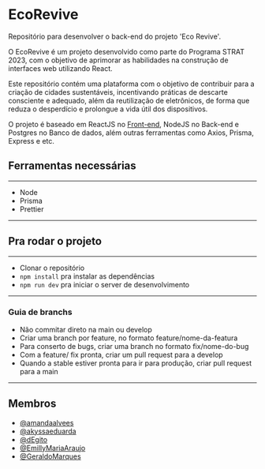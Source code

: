 # EcoRevive

Repositório para desenvolver o back-end do projeto 'Eco Revive'. <br>

O EcoRevive é um projeto desenvolvido como parte do Programa STRAT 2023, com o objetivo de aprimorar as habilidades na construção de interfaces web utilizando React. 

Este repositório contém uma plataforma com o objetivo de contribuir para a criação de cidades sustentáveis, incentivando práticas de descarte consciente e adequado, além da reutilização de eletrônicos, de forma que reduza o desperdício e prolongue a vida útil dos dispositivos.

O projeto é baseado em ReactJS no [Front-end](https://github.com/dEgito/EcoRevive), NodeJS no Back-end e Postgres no Banco de dados, além outras ferramentas como Axios, Prisma, Express e etc.

## Ferramentas necessárias

---

- Node
- Prisma
- Prettier

---

## Pra rodar o projeto

---

- Clonar o repositório
- `npm install` pra instalar as dependências
- `npm run dev` pra iniciar o server de desenvolvimento

---
### Guia de branchs

- Não commitar direto na main ou develop
- Criar uma branch por feature, no formato feature/nome-da-featura
- Para conserto de bugs, criar uma branch no formato fix/nome-do-bug
- Com a feature/ fix pronta, criar um pull request para a develop
- Quando a stable estiver pronta para ir para produção, criar pull request para a main

---

## Membros

- [@amandaalvees](https://github.com/amandaalvees) <br>
- [@akyssaeduarda](https://github.com/akyssaeduarda) <br>
- [@dEgito](https://github.com/dEgito) <br>
- [@EmillyMariaAraujo](https://github.com/EmillyMariaAraujo) <br>
- [@GeraldoMarques](https://github.com/GeraldoMarques) <br>
